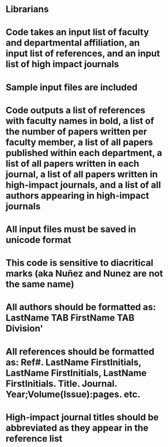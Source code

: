 # Librarians
# Code takes an input list of faculty and departmental affiliation, an input list of references, and an input list of high impact journals
# Sample input files are included
# Code outputs a list of references with faculty names in bold, a list of the number of papers written per faculty member, a list of all papers published within each department, a list of all papers written in each journal, a list of all papers written in high-impact journals, and a list of all authors appearing in high-impact journals
# All input files must be saved in unicode format
# This code is sensitive to diacritical marks (aka Nuñez and Nunez are not the same name)
# All authors should be formatted as: LastName TAB FirstName TAB Division'
# All references should be formatted as: Ref#. LastName FirstInitials, LastName FirstInitials, LastName FirstInitials. Title. Journal. Year;Volume(Issue):pages. etc.
# High-impact journal titles should be abbreviated as they appear in the reference list
